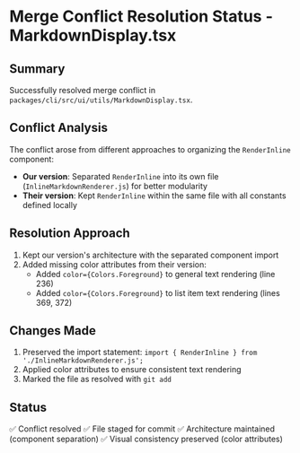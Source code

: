 # Merge Conflict Resolution Status - MarkdownDisplay.tsx

## Summary

Successfully resolved merge conflict in `packages/cli/src/ui/utils/MarkdownDisplay.tsx`.

## Conflict Analysis

The conflict arose from different approaches to organizing the `RenderInline` component:

- **Our version**: Separated `RenderInline` into its own file (`InlineMarkdownRenderer.js`) for better modularity
- **Their version**: Kept `RenderInline` within the same file with all constants defined locally

## Resolution Approach

1. Kept our version's architecture with the separated component import
2. Added missing color attributes from their version:
   - Added `color={Colors.Foreground}` to general text rendering (line 236)
   - Added `color={Colors.Foreground}` to list item text rendering (lines 369, 372)

## Changes Made

1. Preserved the import statement: `import { RenderInline } from './InlineMarkdownRenderer.js';`
2. Applied color attributes to ensure consistent text rendering
3. Marked the file as resolved with `git add`

## Status

✅ Conflict resolved
✅ File staged for commit
✅ Architecture maintained (component separation)
✅ Visual consistency preserved (color attributes)
